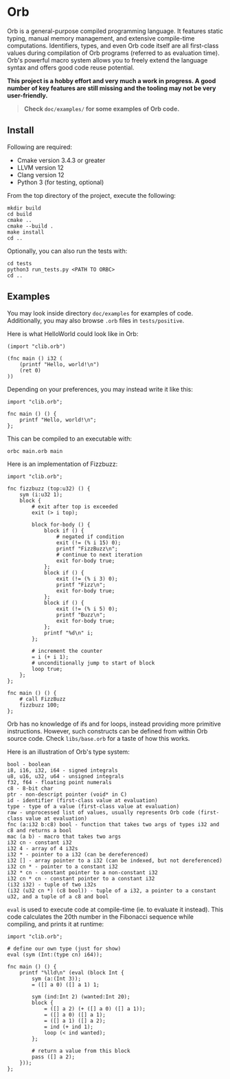 # Orb

Orb is a general-purpose compiled programming language. It features static typing, manual memory management, and extensive compile-time computations. Identifiers, types, and even Orb code itself are all first-class values during compilation of Orb programs (referred to as evaluation time). Orb's powerful macro system allows you to freely extend the language syntax and offers good code reuse potential.

**This project is a hobby effort and very much a work in progress. A good number of key features are still missing and the tooling may not be very user-friendly.**

> **Check `doc/examples/` for some examples of Orb code.**

## Install

Following are required:
 - Cmake version 3.4.3 or greater
 - LLVM version 12
 - Clang version 12
 - Python 3 (for testing, optional)

From the top directory of the project, execute the following:

```
mkdir build
cd build
cmake ..
cmake --build .
make install
cd ..
```

Optionally, you can also run the tests with:

```
cd tests
python3 run_tests.py <PATH TO ORBC>
cd ..
```

## Examples

You may look inside directory `doc/examples` for examples of code. Additionally, you may also browse `.orb` files in `tests/positive`.

Here is what HelloWorld could look like in Orb:

```
(import "clib.orb")

(fnc main () i32 (
    (printf "Hello, world!\n")
    (ret 0)
))
```

Depending on your preferences, you may instead write it like this:

```
import "clib.orb";

fnc main () () {
    printf "Hello, world!\n";
};
```

This can be compiled to an executable with:

```
orbc main.orb main
```

Here is an implementation of Fizzbuzz:

```
import "clib.orb";

fnc fizzbuzz (top:u32) () {
    sym (i:u32 1);
    block {
        # exit after top is exceeded
        exit (> i top);

        block for-body () {
            block if () {
                # negated if condition
                exit (!= (% i 15) 0);
                printf "FizzBuzz\n";
                # continue to next iteration
                exit for-body true;
            };
            block if () {
                exit (!= (% i 3) 0);
                printf "Fizz\n";
                exit for-body true;
            };
            block if () {
                exit (!= (% i 5) 0);
                printf "Buzz\n";
                exit for-body true;
            };
            printf "%d\n" i;
        };

        # increment the counter
        = i (+ i 1);
        # unconditionally jump to start of block
        loop true;
    };
};

fnc main () () {
    # call FizzBuzz
    fizzbuzz 100;
};
```

Orb has no knowledge of ifs and for loops, instead providing more primitive instructions. However, such constructs can be defined from within Orb source code. Check `libs/base.orb` for a taste of how this works.

Here is an illustration of Orb's type system:

```
bool - boolean
i8, i16, i32, i64 - signed integrals
u8, u16, u32, u64 - unsigned integrals
f32, f64 - floating point numerals
c8 - 8-bit char
ptr - non-descript pointer (void* in C)
id - identifier (first-class value at evaluation)
type - type of a value (first-class value at evaluation)
raw - unprocessed list of values, usually represents Orb code (first-class value at evaluation)
fnc (a:i32 b:c8) bool - function that takes two args of types i32 and c8 and returns a bool
mac (a b) - macro that takes two args
i32 cn - constant i32
i32 4 - array of 4 i32s
i32 * - pointer to a i32 (can be dereferenced)
i32 [] - array pointer to a i32 (can be indexed, but not dereferenced)
i32 cn * - pointer to a constant i32
i32 * cn - constant pointer to a non-constant i32
i32 cn * cn - constant pointer to a constant i32
(i32 i32) - tuple of two i32s
(i32 (u32 cn *) (c8 bool)) - tuple of a i32, a pointer to a constant u32, and a tuple of a c8 and bool
```

`eval` is used to execute code at compile-time (ie. to evaluate it instead). This code calculates the 20th number in the Fibonacci sequence while compiling, and prints it at runtime:

```
import "clib.orb";

# define our own type (just for show)
eval (sym (Int:(type cn) i64));

fnc main () () {
    printf "%lld\n" (eval (block Int {
        sym (a:(Int 3));
        = ([] a 0) ([] a 1) 1;

        sym (ind:Int 2) (wanted:Int 20);
        block {
            = ([] a 2) (+ ([] a 0) ([] a 1));
            = ([] a 0) ([] a 1);
            = ([] a 1) ([] a 2);
            = ind (+ ind 1);
            loop (< ind wanted);
        };

        # return a value from this block
        pass ([] a 2);
    }));
};
```